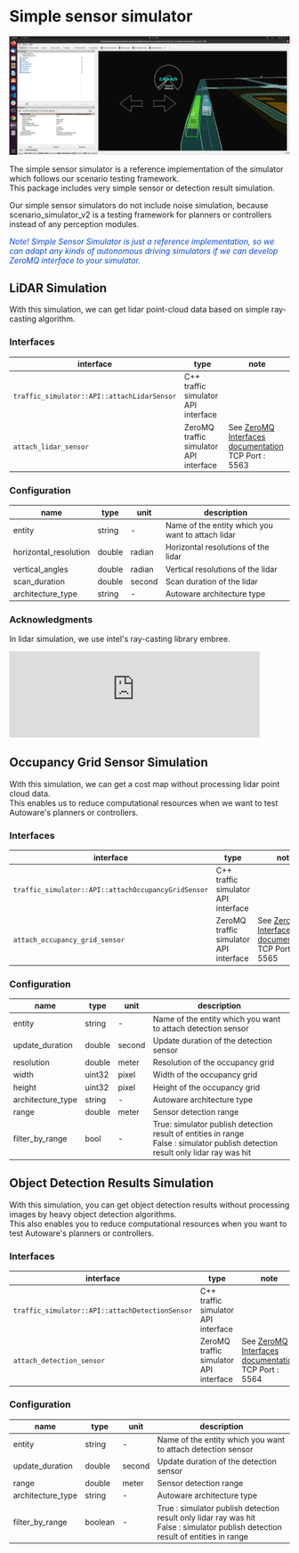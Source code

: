 # Simple sensor simulator

![simple sensor simulator](../image/simple_sensor_simulator.png "simple sensor simulator")

The simple sensor simulator is a reference implementation of the simulator which follows our scenario testing framework.  
This package includes very simple sensor or detection result simulation.

Our simple sensor simulators do not include noise simulation, because scenario_simulator_v2 is a testing framework for planners or controllers instead of any perception modules. 


[//]: # (This package includes very, very simple lidar simulation and send simulated detection result to the Autoware.)

<font color="#065479E">_Note! Simple Sensor Simulator is just a reference implementation, so we can adapt any kinds of autonomous driving simulators if we can develop ZeroMQ interface to your simulator._</font>


## LiDAR Simulation
With this simulation, we can get lidar point-cloud data based on simple ray-casting algorithm.

### Interfaces

| interface                                   | type                                   | note                                                                                       |
|---------------------------------------------|----------------------------------------|--------------------------------------------------------------------------------------------|
| `traffic_simulator::API::attachLidarSensor` | C++ traffic simulator API interface    |                                                                                            |
| `attach_lidar_sensor`                       | ZeroMQ traffic simulator API interface | See [ZeroMQ Interfaces documentation](/docs/developer_guide/ZeroMQ.md)<br/>TCP Port : 5563 |  

### Configuration
| name                  | type   | unit   | description                                       |
|-----------------------|--------|--------|---------------------------------------------------|
| entity                | string | -      | Name of the entity which you want to attach lidar |
| horizontal_resolution | double | radian | Horizontal resolutions of the lidar               |
| vertical_angles       | double | radian | Vertical resolutions of the lidar                 |
| scan_duration         | double | second | Scan duration of the lidar                        |
| architecture_type     | string | -      | Autoware architecture type                        |

### Acknowledgments
In lidar simulation, we use intel's ray-casting library embree.

<iframe
class="hatenablogcard"
style="width:100%;height:155px;max-width:450px;"
title="embree"
src="https://hatenablog-parts.com/embed?url=https://github.com/embree/embree"
width="300" height="150" frameborder="0" scrolling="no">
</iframe>

## Occupancy Grid Sensor Simulation
With this simulation, we can get a cost map without processing lidar point cloud data.  
This enables us to reduce computational resources when we want to test Autoware's planners or controllers.  

### Interfaces

| interface                                   | type                                   | note                                                                                       |
|---------------------------------------------|----------------------------------------|--------------------------------------------------------------------------------------------|
| `traffic_simulator::API::attachOccupancyGridSensor` | C++ traffic simulator API interface    |                                                                                            |
| `attach_occupancy_grid_sensor`                       | ZeroMQ traffic simulator API interface | See [ZeroMQ Interfaces documentation](/docs/developer_guide/ZeroMQ.md)<br/>TCP Port : 5565 |  




### Configuration
| name              | type   | unit   | description                                                                                                                         |
|-------------------|--------|--------|-------------------------------------------------------------------------------------------------------------------------------------|
| entity            | string | -      | Name of the entity which you want to attach detection sensor                                                                        |
| update_duration   | double | second | Update duration of the detection sensor                                                                                             |
| resolution        | double | meter  | Resolution of the occupancy grid                                                                                                    |
| width             | uint32 | pixel  | Width of the occupancy grid                                                                                                         |
| height            | uint32 | pixel  | Height of the occupancy grid                                                                                                        |
| architecture_type | string | -      | Autoware architecture type                                                                                                          |
| range             | double | meter  | Sensor detection range                                                                                                              |
| filter_by_range   | bool   | -      | True: simulator publish detection result of entities in range<br/>False : simulator publish detection result only lidar ray was hit |


## Object Detection Results Simulation
With this simulation, you can get object detection results without processing images by heavy object detection algorithms.  
This also enables you to reduce computational resources when you want to test Autoware's planners or controllers.

### Interfaces

| interface                                   | type                                   | note                                                                                       |
|---------------------------------------------|----------------------------------------|--------------------------------------------------------------------------------------------|
| `traffic_simulator::API::attachDetectionSensor` | C++ traffic simulator API interface    |                                                                                            |
| `attach_detection_sensor`                       | ZeroMQ traffic simulator API interface | See [ZeroMQ Interfaces documentation](/docs/developer_guide/ZeroMQ.md)<br/>TCP Port : 5564 |  


### Configuration

| name              | type    | unit   | description                                                                                                                           |
|-------------------|---------|--------|---------------------------------------------------------------------------------------------------------------------------------------|
| entity            | string  | -      | Name of the entity which you want to attach detection sensor                                                                          |
| update_duration   | double  | second | Update duration of the detection sensor                                                                                               |
| range             | double  | meter  | Sensor detection range                                                                                                                |
| architecture_type | string  | -      | Autoware architecture type                                                                                                            |
| filter_by_range   | boolean | -      | True :  simulator publish detection result only lidar ray was hit<br/>False : simulator publish detection result of entities in range |
